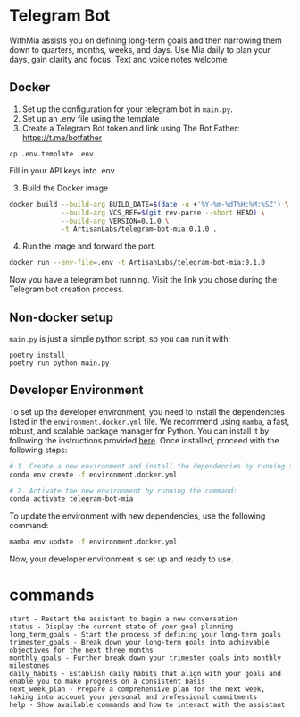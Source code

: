 # Telegram Bot

WithMia assists you on defining long-term goals and then narrowing them down to quarters, months, weeks, and days. Use Mia daily to plan your days, gain clarity and focus. Text and voice notes welcome


## Docker

1. Set up the configuration for your telegram bot in `main.py`.
2. Set up an .env file using the template
3. Create a Telegram Bot token and link using The Bot Father: https://t.me/botfather

```
cp .env.template .env
```

Fill in your API keys into .env

3. Build the Docker image

```bash
docker build --build-arg BUILD_DATE=$(date -u +'%Y-%m-%dT%H:%M:%SZ') \
             --build-arg VCS_REF=$(git rev-parse --short HEAD) \
             --build-arg VERSION=0.1.0 \
             -t ArtisanLabs/telegram-bot-mia:0.1.0 .
```

4. Run the image and forward the port.

```bash
docker run --env-file=.env -t ArtisanLabs/telegram-bot-mia:0.1.0
```

Now you have a telegram bot running. Visit the link you chose during the Telegram bot creation process.

## Non-docker setup

`main.py` is just a simple python script, so you can run it with:

```
poetry install
poetry run python main.py
```

## Developer Environment

To set up the developer environment, you need to install the dependencies listed in the `environment.docker.yml` file. 
We recommend using `mamba`, a fast, robust, and scalable package manager for Python. 
You can install it by following the instructions provided [here](https://github.com/mamba-org/mamba#install-mamba). 
Once installed, proceed with the following steps:

```bash
# 1. Create a new environment and install the dependencies by running the command:
conda env create -f environment.docker.yml

# 2. Activate the new environment by running the command:
conda activate telegram-bot-mia
```

To update the environment with new dependencies, use the following command:

```bash
mamba env update -f environment.docker.yml
```

Now, your developer environment is set up and ready to use.


# commands
```
start - Restart the assistant to begin a new conversation
status - Display the current state of your goal planning
long_term_goals - Start the process of defining your long-term goals
trimester_goals - Break down your long-term goals into achievable objectives for the next three months
monthly_goals - Further break down your trimester goals into monthly milestones
daily_habits - Establish daily habits that align with your goals and enable you to make progress on a consistent basis
next_week_plan - Prepare a comprehensive plan for the next week, taking into account your personal and professional commitments
help - Show available commands and how to interact with the assistant
```
